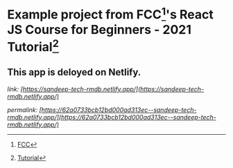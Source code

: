 # Example project from FCC[^fcc-link]'s React JS Course for Beginners - 2021 Tutorial[^tut-link]

## This app is deloyed on Netlify.

*link: [https://sandeep-tech-rmdb.netlify.app/](https://sandeep-tech-rmdb.netlify.app/)*

*permalink: [https://62a0733bcb12bd000ad313ec--sandeep-tech-rmdb.netlify.app/](https://62a0733bcb12bd000ad313ec--sandeep-tech-rmdb.netlify.app/)*


[^fcc-link]: [FCC](https://www.freecodecamp.org/)
[^tut-link]: [Tutorial](https://www.youtube.com/watch?v=nTeuhbP7wdE)